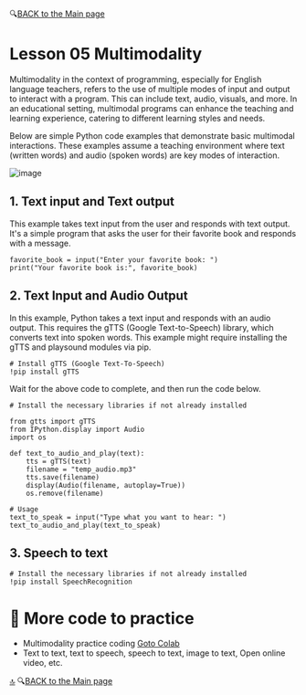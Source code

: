 🔍[BACK to the Main page](https://github.com/MK316/Coding4ET/blob/main/README.md)

# Lesson 05 Multimodality

Multimodality in the context of programming, especially for English language teachers, refers to the use of multiple modes of input and output to interact with a program. This can include text, audio, visuals, and more. In an educational setting, multimodal programs can enhance the teaching and learning experience, catering to different learning styles and needs.

Below are simple Python code examples that demonstrate basic multimodal interactions. These examples assume a teaching environment where text (written words) and audio (spoken words) are key modes of interaction.

![image](https://github.com/user-attachments/assets/1ca656ea-2274-415b-a977-8af8c031dd77)


## 1. Text input and Text output
This example takes text input from the user and responds with text output. It's a simple program that asks the user for their favorite book and responds with a message.

```
favorite_book = input("Enter your favorite book: ")
print("Your favorite book is:", favorite_book)
```



## 2. Text Input and Audio Output
In this example, Python takes a text input and responds with an audio output. This requires the gTTS (Google Text-to-Speech) library, which converts text into spoken words. This example might require installing the gTTS and playsound modules via pip.

```
# Install gTTS (Google Text-To-Speech)
!pip install gTTS
```

Wait for the above code to complete, and then run the code below.

```
# Install the necessary libraries if not already installed

from gtts import gTTS
from IPython.display import Audio
import os

def text_to_audio_and_play(text):
    tts = gTTS(text)
    filename = "temp_audio.mp3"
    tts.save(filename)
    display(Audio(filename, autoplay=True))
    os.remove(filename)

# Usage
text_to_speak = input("Type what you want to hear: ")
text_to_audio_and_play(text_to_speak)

```


## 3. Speech to text

```
# Install the necessary libraries if not already installed
!pip install SpeechRecognition

```

# 🌱 More code to practice

+ Multimodality practice coding [Goto Colab](https://github.com/MK316/Coding4ET/blob/main/Multimodality_practice.ipynb)
+ Text to text, text to speech, speech to text, image to text, Open online video, etc.


[🔝](#Lesson-05-Multimodality)
🔍[BACK to the Main page](https://github.com/MK316/Coding4ET/blob/main/README.md)
